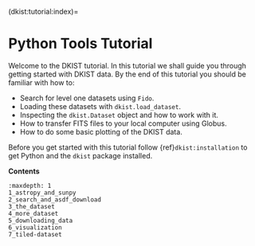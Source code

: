 (dkist:tutorial:index)=
# Python Tools Tutorial

Welcome to the DKIST tutorial.
In this tutorial we shall guide you through getting started with DKIST data.
By the end of this tutorial you should be familiar with how to:

* Search for level one datasets using `Fido`.
* Loading these datasets with `dkist.load_dataset`.
* Inspecting the `dkist.Dataset` object and how to work with it.
* How to transfer FITS files to your local computer using Globus.
* How to do some basic plotting of the DKIST data.

Before you get started with this tutorial follow {ref}`dkist:installation` to get Python and the ``dkist`` package installed.


**Contents**

```{toctree}
:maxdepth: 1
1_astropy_and_sunpy
2_search_and_asdf_download
3_the_dataset
4_more_dataset
5_downloading_data
6_visualization
7_tiled-dataset
```

